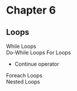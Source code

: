 # Chapter 6

## Loops

While Loops  
Do-While Loops
For Loops  
- Continue operator

Foreach Loops  
Nested Loops
